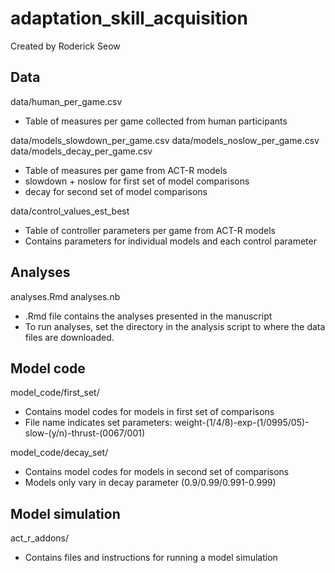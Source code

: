 adaptation_skill_acquisition
===============================

Created by Roderick Seow

Data
-------------

data/human_per_game.csv
* Table of measures per game collected from human participants

data/models_slowdown_per_game.csv
data/models_noslow_per_game.csv
data/models_decay_per_game.csv
* Table of measures per game from ACT-R models
* slowdown + noslow for first set of model comparisons
* decay for second set of model comparisons

data/control_values_est_best
* Table of controller parameters per game from ACT-R models
* Contains parameters for individual models and each control parameter

Analyses
-------------------

analyses.Rmd
analyses.nb
* .Rmd file contains the analyses presented in the manuscript
* To run analyses, set the directory in the analysis script to where the data files are downloaded.

Model code
-------------------

model_code/first_set/
* Contains model codes for models in first set of comparisons
* File name indicates set parameters: weight-(1/4/8)-exp-(1/0995/05)-slow-(y/n)-thrust-(0067/001)

model_code/decay_set/
* Contains model codes for models in second set of comparisons
* Models only vary in decay parameter (0.9/0.99/0.991-0.999)

Model simulation
-------------------
act_r_addons/
* Contains files and instructions for running a model simulation

